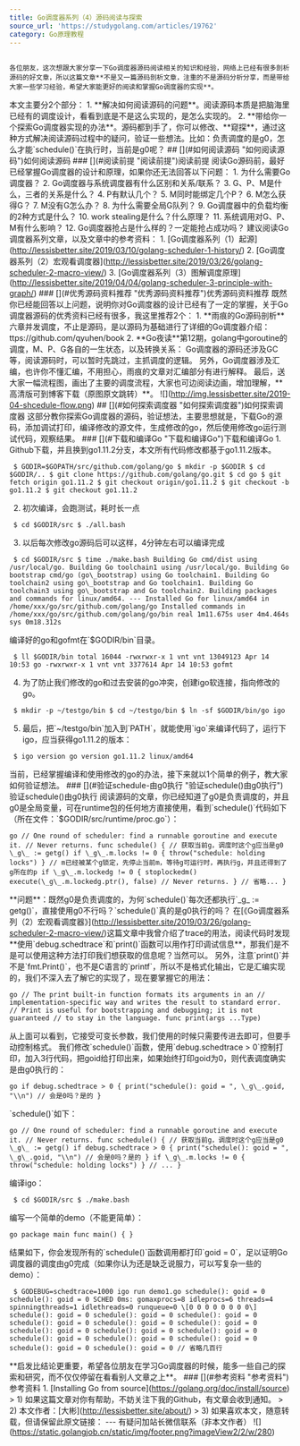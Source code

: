 ```yaml
---
title: Go调度器系列（4）源码阅读与探索
source_url: 'https://studygolang.com/articles/19762'
category: Go原理教程
---
```

```

各位朋友，这次想跟大家分享一下Go调度器源码阅读相关的知识和经验，网络上已经有很多剖析源码的好文章，所以这篇文章**不是又一篇源码剖析文章，注重的不是源码分析分享，而是带给大家一些学习经验，希望大家能更好的阅读和掌握Go调度器的实现**。

```
 本文主要分2个部分： 1. \*\*解决如何阅读源码的问题\*\*。阅读源码本质是把脑海里已经有的调度设计，看看到底是不是这么实现的，是怎么实现的。 2. \*\*带给你一个探索Go调度器实现的办法\*\*。源码都到手了，你可以修改、\*\*窥探\*\*，通过这种方式解决阅读源码过程中的疑问，验证一些想法。比如：负责调度的是g0，怎么才能\`schedule()\`在执行时，当前是g0呢？ ## \[\](#如何阅读源码 "如何阅读源码")如何阅读源码 ### \[\](#阅读前提 "阅读前提")阅读前提 阅读Go源码前，最好已经掌握Go调度器的设计和原理，如果你还无法回答以下问题： 1. 为什么需要Go调度器？ 2. Go调度器与系统调度器有什么区别和关系/联系？ 3. G、P、M是什么，三者的关系是什么？ 4. P有默认几个？ 5. M同时能绑定几个P？ 6. M怎么获得G？ 7. M没有G怎么办？ 8. 为什么需要全局G队列？ 9. Go调度器中的负载均衡的2种方式是什么？ 10. work stealing是什么？什么原理？ 11. 系统调用对G、P、M有什么影响？ 12. Go调度器抢占是什么样的？一定能抢占成功吗？ 建议阅读Go调度器系列文章，以及文章中的参考资料： 1. \[Go调度器系列（1）起源\](http://lessisbetter.site/2019/03/10/golang-scheduler-1-history/) 2. \[Go调度器系列（2）宏观看调度器\](http://lessisbetter.site/2019/03/26/golang-scheduler-2-macro-view/) 3. \[Go调度器系列（3）图解调度原理\](http://lessisbetter.site/2019/04/04/golang-scheduler-3-principle-with-graph/) ### \[\](#优秀源码资料推荐 "优秀源码资料推荐")优秀源码资料推荐 既然你已经能回答以上问题，说明你对Go调度器的设计已经有了一定的掌握，关于Go调度器源码的优秀资料已经有很多，我这里推荐2个： 1. \*\*雨痕的Go源码剖析\*\*六章并发调度，不止是源码，是以源码为基础进行了详细的Go调度器介绍：ttps://github.com/qyuhen/book 2. \*\*Go夜读\*\*第12期，golang中goroutine的调度，M、P、G各自的一生状态，以及转换关系： Go调度器的源码还涉及GC等，阅读源码时，可以暂时先跳过，主抓调度的逻辑。 另外，Go调度器涉及汇编，也许你不懂汇编，不用担心，雨痕的文章对汇编部分有进行解释。 最后，送大家一幅流程图，画出了主要的调度流程，大家也可边阅读边画，增加理解，\*\*高清版可到博客下载（原图原文跳转）\*\*。 !\[\](http://img.lessisbetter.site/2019-04-shcedule-flow.png) ## \[\](#如何探索调度器 "如何探索调度器")如何探索调度器 这部分教你探索Go调度器的源码，验证想法，主要思想就是，下载Go的源码，添加调试打印，编译修改的源文件，生成修改的go，然后使用修改go运行测试代码，观察结果。 ### \[\](#下载和编译Go "下载和编译Go")下载和编译Go 1. Github下载，并且换到go1.11.2分支，本文所有代码修改都基于go1.11.2版本。 
```
 $ GODIR=$GOPATH/src/github.com/golang/go $ mkdir -p $GODIR $ cd $GODIR/.. $ git clone https://github.com/golang/go.git $ cd go $ git fetch origin go1.11.2 $ git checkout origin/go1.11.2 $ git checkout -b go1.11.2 $ git checkout go1.11.2 
```
 2. 初次编译，会跑测试，耗时长一点 
```
 $ cd $GODIR/src $ ./all.bash 
```
 3. 以后每次修改go源码后可以这样，4分钟左右可以编译完成 
```
 $ cd $GODIR/src $ time ./make.bash Building Go cmd/dist using /usr/local/go. Building Go toolchain1 using /usr/local/go. Building Go bootstrap cmd/go (go\_bootstrap) using Go toolchain1. Building Go toolchain2 using go\_bootstrap and Go toolchain1. Building Go toolchain3 using go\_bootstrap and Go toolchain2. Building packages and commands for linux/amd64. --- Installed Go for linux/amd64 in /home/xxx/go/src/github.com/golang/go Installed commands in /home/xxx/go/src/github.com/golang/go/bin real 1m11.675s user 4m4.464s sys 0m18.312s 
```
 编译好的go和gofmt在\`$GODIR/bin\`目录。 
```
 $ ll $GODIR/bin total 16044 -rwxrwxr-x 1 vnt vnt 13049123 Apr 14 10:53 go -rwxrwxr-x 1 vnt vnt 3377614 Apr 14 10:53 gofmt 
```
 4. 为了防止我们修改的go和过去安装的go冲突，创建igo软连接，指向修改的go。 
```
 $ mkdir -p ~/testgo/bin $ cd ~/testgo/bin $ ln -sf $GODIR/bin/go igo 
```
 5. 最后，把\`~/testgo/bin\`加入到\`PATH\`，就能使用\`igo\`来编译代码了，运行下igo，应当获得go1.11.2的版本： 
```
 $ igo version go version go1.11.2 linux/amd64 
```
 当前，已经掌握编译和使用修改的go的办法，接下来就以1个简单的例子，教大家如何验证想法。 ### \[\](#验证schedule-由g0执行 "验证schedule()由g0执行")验证schedule()由g0执行 阅读源码的文章，你已经知道了g0是负责调度的，并且g0是全局变量，可在runtime包的任何地方直接使用，看到\`schedule()\`代码如下（所在文件：\`$GODIR/src/runtime/proc.go\`）： 
```
go // One round of scheduler: find a runnable goroutine and execute it. // Never returns. func schedule() { // 获取当前g，调度时这个g应当是g0 \_g\_ := getg() if \_g\_.m.locks != 0 { throw("schedule: holding locks") } // m已经被某个g锁定，先停止当前m，等待g可运行时，再执行g，并且还得到了g所在的p if \_g\_.m.lockedg != 0 { stoplockedm() execute(\_g\_.m.lockedg.ptr(), false) // Never returns. } // 省略... } 
```
 \*\*问题\*\*：既然g0是负责调度的，为何\`schedule()\`每次还都执行\`\_g\_ := getg()\`，直接使用g0不行吗？\`schedule()\`真的是g0执行的吗？ 在\[《Go调度器系列（2）宏观看调度器》\](http://lessisbetter.site/2019/03/26/golang-scheduler-2-macro-view/)这篇文章中我曾介绍了trace的用法，阅读代码时发现\*\*使用\`debug.schedtrace\`和\`print()\`函数可以用作打印调试信息\*\*，那我们是不是可以使用这种方法打印我们想获取的信息呢？当然可以。 另外，注意\`print()\`并不是\`fmt.Print()\`，也不是C语言的\`printf\`，所以不是格式化输出，它是汇编实现的，我们不深入去了解它的实现了，现在要掌握它的用法： 
```
go // The print built-in function formats its arguments in an // implementation-specific way and writes the result to standard error. // Print is useful for bootstrapping and debugging; it is not guaranteed // to stay in the language. func print(args ...Type) 
```
 从上面可以看到，它接受可变长参数，我们使用的时候只需要传进去即可，但要手动控制格式。 我们修改\`schedule()\`函数，使用\`debug.schedtrace > 0\`控制打印，加入3行代码，把goid给打印出来，如果始终打印goid为0，则代表调度确实是由g0执行的： 
```
go if debug.schedtrace > 0 { print("schedule(): goid = ", \_g\_.goid, "\\n") // 会是0吗？是的 } 
```
 \`schedule()\`如下： 
```
go // One round of scheduler: find a runnable goroutine and execute it. // Never returns. func schedule() { // 获取当前g，调度时这个g应当是g0 \_g\_ := getg() if debug.schedtrace > 0 { print("schedule(): goid = ", \_g\_.goid, "\\n") // 会是0吗？是的 } if \_g\_.m.locks != 0 { throw("schedule: holding locks") } // ... } 
```
 编译igo： 
```
 $ cd $GODIR/src $ ./make.bash 
```
 编写一个简单的demo（不能更简单）： 
```
go package main func main() { } 
```
 结果如下，你会发现所有的\`schedule()\`函数调用都打印\`goid = 0\`，足以证明Go调度器的调度由g0完成（如果你认为还是缺乏说服力，可以写复杂一些的demo）： 
```
 $ GODEBUG=schedtrace=1000 igo run demo1.go schedule(): goid = 0 schedule(): goid = 0 SCHED 0ms: gomaxprocs=8 idleprocs=6 threads=4 spinningthreads=1 idlethreads=0 runqueue=0 \[0 0 0 0 0 0 0 0\] schedule(): goid = 0 schedule(): goid = 0 schedule(): goid = 0 schedule(): goid = 0 schedule(): goid = 0 schedule(): goid = 0 schedule(): goid = 0 schedule(): goid = 0 schedule(): goid = 0 schedule(): goid = 0 schedule(): goid = 0 schedule(): goid = 0 schedule(): goid = 0 schedule(): goid = 0 // 省略几百行 
```
 \*\*启发比结论更重要，希望各位朋友在学习Go调度器的时候，能多一些自己的探索和研究，而不仅仅停留在看看别人文章之上\*\*。 ### \[\](#参考资料 "参考资料")参考资料 1. \[Installing Go from source\](https://golang.org/doc/install/source) > 1) 如果这篇文章对你有帮助，不妨关注下我的Github，有文章会收到通知。 > 2) 本文作者：\[大彬\](http://lessisbetter.site/about/) > 3) 如果喜欢本文，随意转载，但请保留此原文链接： --- 有疑问加站长微信联系（非本文作者） !\[\](https://static.golangjob.cn/static/img/footer.png?imageView2/2/w/280)
